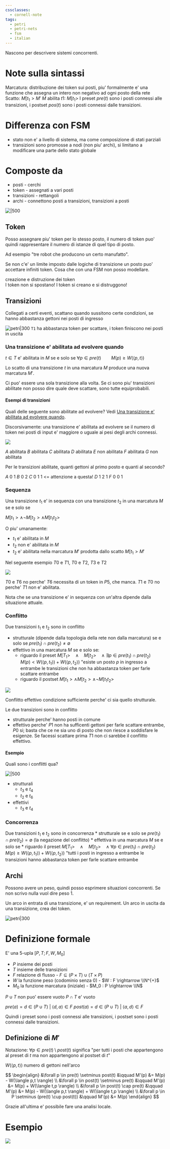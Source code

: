 ```yaml
---
cssclasses:
  - cornell-note
tags:
  - petri
  - petri-nets
  - fsm
  - italian
---
```


Nascono per descrivere sistemi concorrenti.

# Note sulla sintassi

Marcatura: distribuzione dei token sui posti, piu' formalmente e' una funzione che assegna un intero non negativo ad ogni posto della rete
Scatto: $M[t_1 > M'$
$M$ abilita $t1$: $M[t_1 >$
I preset $pre(t)$ sono i posti connessi alle transizioni, i postset $pos(t)$ sono i posti connessi dalle transizioni.
# Differenza con FSM

* stato non e' a livello di sistema, ma come composizione di stati parziali
* transizioni sono promosse a nodi (non piu' archi), si limitano a modificare una parte dello stato globale

# Composte da 

* posti - cerchi
* token - assegnati a vari posti
* transizioni - rettangoli
* archi - connettono posti a transizioni, transizioni a posti

![|500](attachments/reti-di-petri.png)

## Token

Posso assegnare piu' token per lo stesso posto, il numero di token puo' quindi rappresentare il numero di istanze di quel tipo di posto.

Ad esempio "tre robot che producono un certo manufatto".

Se non c'e' un limite imposto dalle logiche di transizione un posto puo' accettare infiniti token.
Cosa che con una FSM non posso modellare.

<aside>creazione e distruzione dei token</aside>
I token non si spostano! I token si creano e si distruggono!

## Transizioni

Collegati a certi eventi, scattano quando sussitono certe condizioni, se hanno abbastanza gettoni nei posti di ingresso

![petri|300](attachments/petri-gettoni-prima.png)
`T1` ha abbastanza token per scattare, i token finiscono nei posti in uscita

### Una transizione e' abilitata ad evolvere quando

$t \in T$ e' abilitata in $M$ se e solo se $\forall p \in pre(t) \qquad M(p) \ge W(\langle p, t \rangle)$

Lo scatto di una transizione $t$ in una marcatura $M$ produce una nuova marcatura $M'$.

Ci puo' essere una sola transizione alla volta. Se ci sono piu' transizioni abilitate non posso dire quale deve scattare, sono tutte equiprobabili.

#### Esempi di transizioni

Quali delle seguente sono abilitate ad evolvere? Vedi [Una transizione e' abilitata ad evolvere quando](Petri%20nets.md#Una%20transizione%20e'%20abilitata%20ad%20evolvere%20quando).

Discorsivamente: una transizione e' abilitata ad evolvere se il numero di token nei posti di input e' maggiore o uguale ai pesi degli archi connessi.

![](attachments/petri-nets-transitions.png)

$A$ abilitata
$B$ abilitata
$C$ abilitata
$D$ abilitata
$E$ non abilitata
$F$ abilitata
$G$ non abilitata

Per le transizioni abilitate, quanti gettoni al primo posto e quanti al secondo?

$A$ 0 1
$B$ 0 2
$C$ 0 1 1 <= attenzione a questa!
$D$ 1 2 1
$F$ 0 0 1

### Sequenza

Una transizione $t_1$ e' in sequenza con una transizione $t_2$ in una marcatura $M$ se e solo se 

$M[t_1 > \land \lnot M[t_2 > \land M[t_1t_2 >$

O piu' umanamente:
* $t_1$ e' abilitata in $M$
* $t_2$ non e' abilitata in $M$
* $t_2$ e' abilitata nella marcatura $M'$ prodotta dallo scatto $M[t_1 > M'$

Nel seguente esempio $T0$ e $T1$, $T0$ e $T2$, $T3$ e $T2$

![](attachments/reti-di-petri-sequenza-esempio.png)

$T0$ e $T6$ no perche' $T6$ necessita di un token in $P5$, che manca.
$T1$ e $T0$ no perche' $T1$ non e' abilitata.

Nota che se una transizione e' in sequenza con un'altra dipende dalla situazione attuale.

### Conflitto

Due transizioni $t_1$ e $t_2$ sono in conflitto

* strutturale (dipende dalla topologia della rete non dalla marcatura) se e solo se $pre(t_1) \cap pre(t_2) \neq \emptyset$
* effettivo in una marcatura $M$ se e solo se:
    * riguardo il preset
        $M[T_{1} > \quad \land \quad M[t_{2} > \quad \land \ \exists p \in pre(t_{1}) \cap pre(t_{2}) \quad M(p) < W(\langle p,t_{1} \rangle) + W(\langle p,t_{2} \rangle)$
        "esiste un posto $p$ in ingresso a entrambe le transizioni che non ha abbastanza token per farle scattare entrambe
    * riguardo il postset
     $M[t_1> \land M[t_2 > \land \lnot M[t_{1}t_{2} >$

![](attachments/reti-petri-conflitti.png)

Conflitto effettivo condizione sufficiente perche' ci sia quello strutturale.

Le due transizioni sono in conflitto
* strutturale perche' hanno posti in comune
* effettivo perche' $P1$ non ha sufficenti gettoni per farle scattare entrambe, $P0$ si; basta che ce ne sia uno di posto che non riesce a soddisfare le esigenze. Se facessi scattare prima $T1$ non ci sarebbe il conflitto effettivo.

#### Esempio

Quali sono i conflitti qua?

![|500](attachments/reti-di-petri-conflitti.png)

* strutturali
    * $t_3$ e $t_4$
    * $t_2$ e $t_6$
* effettivi
    * $t_3$ e $t_4$

### Concorrenza

Due transizioni $t_1$ e $t_2$ sono in concorrenza
    * strutturale se e solo se
    $pre(t_1) \cap pre(t_2) = \emptyset$
    (la negazione del conflitto)
    * effettiva in una marcatura $M$ se e solo se
        * riguardo il preset
        $M[T_{1} > \quad \land \quad M[t_{2} > \quad \land \ \forall p \in pre(t_{1}) \cap pre(t_{2}) \quad M(p) \geq W(\langle p,t_{1} \rangle) + W(\langle p,t_{2} \rangle)$
        "tutti i posti in ingresso a entrambe le transizioni hanno abbastanza token per farle scattare entrambe

## Archi

Possono avere un peso, quindi posso esprimere situazioni concorrenti. Se non scrivo nulla vuol dire peso 1.

Un arco <span class="b">in entrata</span> di una transizione, e' un <span class="b">requirement</span>.
Un arco <span class="b">in uscita</span> da una transizione, crea dei token.

![petri|300](attachments/petri-gettoni-dopo.png)

# Definizione formale

E' una 5-upla $[P, T; F, W, M_{0}]$

* $P$ insieme dei posti
* $T$ insieme delle transizioni
* $F$ relazione di flusso - $F \subseteq (P \times T) \cup (T \times P)$
* $W$ la funzione peso (codominio senza $0$) - $W : F \rightarrow \\N^{+}$
* $M_{0}$ la funzione marcatura (iniziale) - $M_0 : P \rightarrow \\N$

$P \cup T$ non puo' essere vuoto
$P \cap T$ e' vuoto

$pre(a) = { d \in (P \cup T) \ | \ \langle d,a \rangle \in F }$
$post(a) = { d \in (P \cup T) \ | \ \langle a,d \rangle \in F }$

Quindi i preset sono i posti connessi alle transizioni, i postset sono i posti connessi dalle transizioni.

## Definizione di $M'$

Notazione: $\forall p \in pre(t) \setminus post(t)$ significa "per tutti i posti che appartengono al preset di $t$ ma non appartengono al postset di $t$"

$W(\langle p,t \rangle)$ numero di gettoni nell'arco

$$
\begin{align}
&\forall p \in pre(t) \setminus post(t) &\qquad M'(p) &= M(p) - W(\langle p,t \rangle) \\
&\forall p \in post(t) \setminus pre(t) &\qquad M'(p) &= M(p) + W(\langle t,p \rangle) \\
&\forall p \in post(t) \cap pre(t) &\qquad M'(p) &= M(p) - W(\langle p,t \rangle) + W(\langle t,p \rangle) \\
&\forall p \in P \setminus (pre(t) \cup post(t)) &\qquad M'(p) &= M(p)
\end{align}
$$

Grazie all'ultima e' possibile fare una analisi locale.

# Esempio

![](attachments/fsm-to-petri.png)